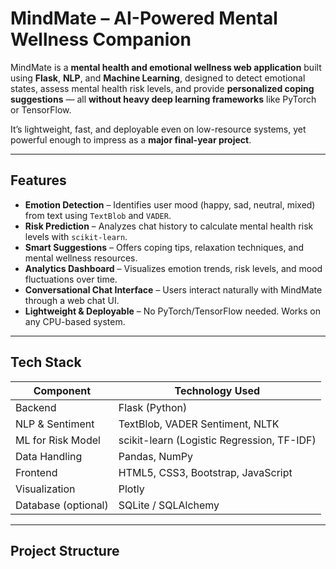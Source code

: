# MindMate – AI-Powered Mental Wellness Companion

MindMate is a **mental health and emotional wellness web application** built using **Flask**, **NLP**, and **Machine Learning**, designed to detect emotional states, assess mental health risk levels, and provide **personalized coping suggestions** — all **without heavy deep learning frameworks** like PyTorch or TensorFlow.

It’s lightweight, fast, and deployable even on low-resource systems, yet powerful enough to impress as a **major final-year project**.

---

## Features

- **Emotion Detection** – Identifies user mood (happy, sad, neutral, mixed) from text using `TextBlob` and `VADER`.
-  **Risk Prediction** – Analyzes chat history to calculate mental health risk levels with `scikit-learn`.
-  **Smart Suggestions** – Offers coping tips, relaxation techniques, and mental wellness resources.
- **Analytics Dashboard** – Visualizes emotion trends, risk levels, and mood fluctuations over time.
- **Conversational Chat Interface** – Users interact naturally with MindMate through a web chat UI.
-  **Lightweight & Deployable** – No PyTorch/TensorFlow needed. Works on any CPU-based system.

---

##  Tech Stack

| Component              | Technology Used                             |
|-----------------------|---------------------------------------------|
| Backend              | Flask (Python)                              |
| NLP & Sentiment      | TextBlob, VADER Sentiment, NLTK             |
| ML for Risk Model    | scikit-learn (Logistic Regression, TF-IDF) |
| Data Handling        | Pandas, NumPy                               |
| Frontend             | HTML5, CSS3, Bootstrap, JavaScript          |
| Visualization        | Plotly                                      |
| Database (optional)  | SQLite / SQLAlchemy                          |

---

##  Project Structure


